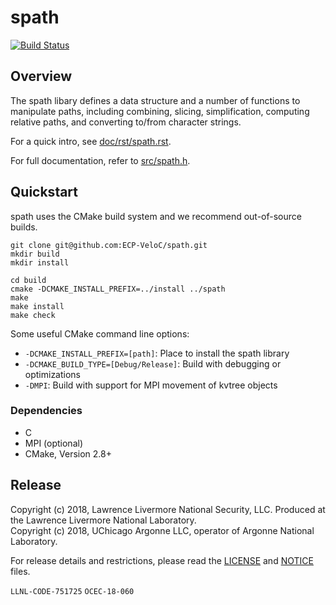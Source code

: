 # spath

[![Build Status](https://api.travis-ci.org/ECP-VeloC/spath.png?branch=master)](https://travis-ci.org/ECP-VeloC/spath)

## Overview

The spath libary defines a data structure and a number of functions to manipulate paths,
including combining, slicing, simplification,
computing relative paths, and converting to/from character strings.

For a quick intro, see [doc/rst/spath.rst](doc/rst/spath.rst).

For full documentation, refer to [src/spath.h](src/spath.h).

## Quickstart

spath uses the CMake build system and we recommend out-of-source builds.

```shell
git clone git@github.com:ECP-VeloC/spath.git
mkdir build
mkdir install

cd build
cmake -DCMAKE_INSTALL_PREFIX=../install ../spath
make
make install
make check
```

Some useful CMake command line options:

- `-DCMAKE_INSTALL_PREFIX=[path]`: Place to install the spath library
- `-DCMAKE_BUILD_TYPE=[Debug/Release]`: Build with debugging or optimizations
- `-DMPI`: Build with support for MPI movement of kvtree objects

### Dependencies

  - C
  - MPI (optional)
  - CMake, Version 2.8+

## Release

Copyright (c) 2018, Lawrence Livermore National Security, LLC.
Produced at the Lawrence Livermore National Laboratory.
<br>
Copyright (c) 2018, UChicago Argonne LLC, operator of Argonne National Laboratory.


For release details and restrictions, please read the [LICENSE](LICENSE) and [NOTICE](NOTICE) files.

`LLNL-CODE-751725` `OCEC-18-060`
